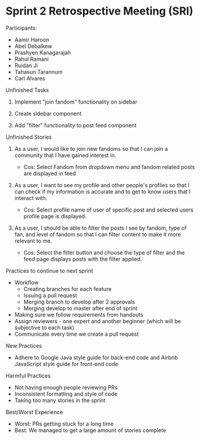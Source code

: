 # Sprint 2 Retrospective Meeting (SRI)

Participants:

* Aamir Haroon
* Abel Debalkew
* Prashyen Kanagarajah
* Rahul Ramani
* Ruidan Ji
* Tahasun Tarannum
* Carl Alvares

Unfinished Tasks

1. Implement "join fandom" functionality on sidebar

2. Create sidebar component

3. Add "filter" functionality to post feed component
  
Unfinished Stories

1. As a user, I would like to join new fandoms so that I can join a community that I have gained interest in.
    * Cos: Select Fandom from dropdown menu and fandom related posts are displayed in feed

2. As a user, I want to see my profile and other people's profiles so that I can check if my information is accurate and to get to know users that I interact with.
    * Cos: Select profile name of user of specific post and selected users profile page is displayed.

3. As a user, I should be able to filter the posts I see by fandom, type of fan, and level of fandom so that I can filter content to make it more relevant to me.
    * Cos: Select the filter button and choose the type of filter and the feed page displays posts with the filter applied.
  
Practices to continue to next sprint

* Workflow
  * Creating branches for each feature
  * Issuing a pull request
  * Merging branch to develop after 2 approvals
  * Merging develop to master after end of sprint
* Making sure we follow requirements from handouts
* Assign reviewers - one expert and another beginner (which will be subjective to each task)
* Communicate every time we create a pull request

New Practices

* Adhere to Google Java style guide for back-end code and Airbnb JavaScript style guide for front-end code
  
Harmful Practices

* Not having enough people reviewing PRs
* Inconsistent formatting and style of code
* Taking too many stories in the sprint
  
Best/Worst Experience

* Worst: PRs getting stuck for a long time
* Best: We managed to get a large amount of stories complete
